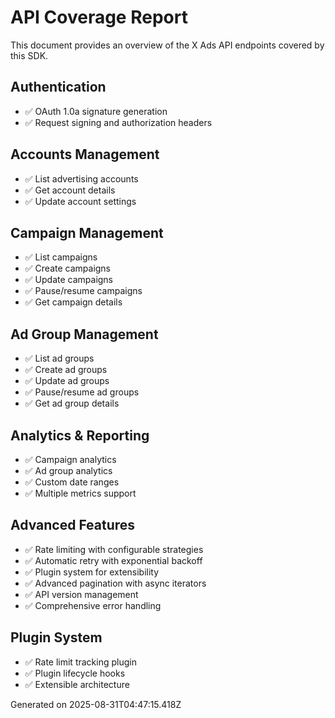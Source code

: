 # API Coverage Report

This document provides an overview of the X Ads API endpoints covered by this SDK.

## Authentication
- ✅ OAuth 1.0a signature generation
- ✅ Request signing and authorization headers

## Accounts Management
- ✅ List advertising accounts
- ✅ Get account details  
- ✅ Update account settings

## Campaign Management
- ✅ List campaigns
- ✅ Create campaigns
- ✅ Update campaigns
- ✅ Pause/resume campaigns
- ✅ Get campaign details

## Ad Group Management
- ✅ List ad groups
- ✅ Create ad groups
- ✅ Update ad groups
- ✅ Pause/resume ad groups
- ✅ Get ad group details

## Analytics & Reporting
- ✅ Campaign analytics
- ✅ Ad group analytics
- ✅ Custom date ranges
- ✅ Multiple metrics support

## Advanced Features
- ✅ Rate limiting with configurable strategies
- ✅ Automatic retry with exponential backoff
- ✅ Plugin system for extensibility
- ✅ Advanced pagination with async iterators
- ✅ API version management
- ✅ Comprehensive error handling

## Plugin System
- ✅ Rate limit tracking plugin
- ✅ Plugin lifecycle hooks
- ✅ Extensible architecture

Generated on 2025-08-31T04:47:15.418Z
